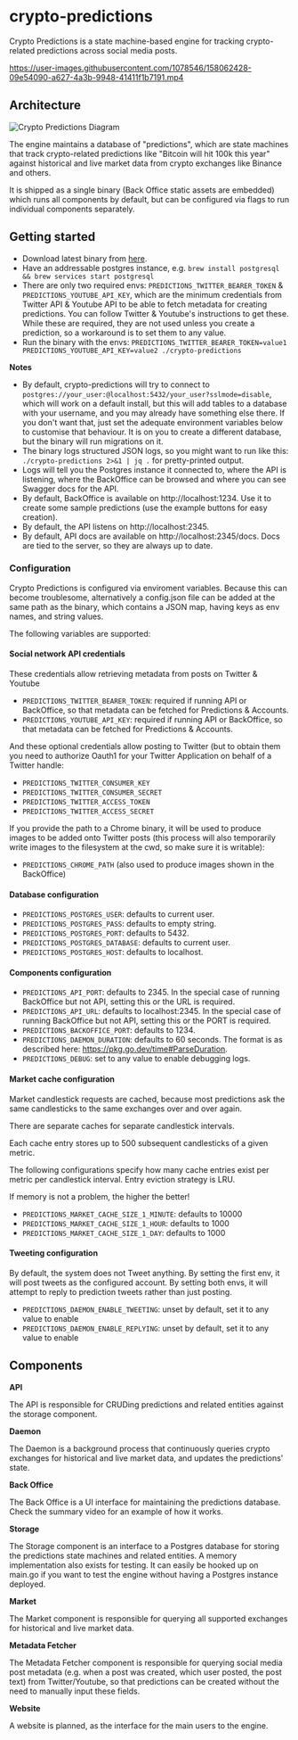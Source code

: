 # crypto-predictions

Crypto Predictions is a state machine-based engine for tracking crypto-related predictions across social media posts.

https://user-images.githubusercontent.com/1078546/158062428-09e54090-a627-4a3b-9948-41411f1b7191.mp4

## Architecture

![Crypto Predictions Diagram](https://user-images.githubusercontent.com/1078546/158062284-a27b5e31-86a2-4514-9fcc-a60d38230db3.png)

The engine maintains a database of "predictions", which are state machines that track crypto-related predictions like "Bitcoin will hit 100k this year" against historical and live market data from crypto exchanges like Binance and others.

It is shipped as a single binary (Back Office static assets are embedded) which runs all components by default, but can be configured via flags to run individual components separately.

## Getting started

- Download latest binary from [here](https://github.com/marianogappa/crypto-predictions/releases/latest).
- Have an addressable postgres instance, e.g. `brew install postgresql && brew services start postgresql`
- There are only two required envs: `PREDICTIONS_TWITTER_BEARER_TOKEN` & `PREDICTIONS_YOUTUBE_API_KEY`, which are the minimum credentials from Twitter API & Youtube API to be able to fetch metadata for creating predictions. You can follow Twitter & Youtube's instructions to get these. While these are required, they are not used unless you create a prediction, so a workaround is to set them to any value.
- Run the binary with the envs: `PREDICTIONS_TWITTER_BEARER_TOKEN=value1 PREDICTIONS_YOUTUBE_API_KEY=value2 ./crypto-predictions`

**Notes**

- By default, crypto-predictions will try to connect to `postgres://your_user:@localhost:5432/your_user?sslmode=disable`, which will work on a default install, but this will add tables to a database with your username, and you may already have something else there. If you don't want that, just set the adequate environment variables below to customise that behaviour. It is on you to create a different database, but the binary will run migrations on it.
- The binary logs structured JSON logs, so you might want to run like this: `./crypto-predictions 2>&1 | jq .` for pretty-printed output.
- Logs will tell you the Postgres instance it connected to, where the API is listening, where the BackOffice can be browsed and where you can see Swagger docs for the API.
- By default, BackOffice is available on http://localhost:1234. Use it to create some sample predictions (use the example buttons for easy creation).
- By default, the API listens on http://localhost:2345.
- By default, API docs are available on http://localhost:2345/docs. Docs are tied to the server, so they are always up to date.

### Configuration

Crypto Predictions is configured via enviroment variables. Because this can become troublesome, alternatively a config.json file can be added at the same path as the binary, which contains a JSON map, having keys as env names, and string values.

The following variables are supported:

#### Social network API credentials

These credentials allow retrieving metadata from posts on Twitter & Youtube

- `PREDICTIONS_TWITTER_BEARER_TOKEN`: required if running API or BackOffice, so that metadata can be fetched for Predictions & Accounts.
- `PREDICTIONS_YOUTUBE_API_KEY`: required if running API or BackOffice, so that metadata can be fetched for Predictions & Accounts.

And these optional credentials allow posting to Twitter (but to obtain them you need to authorize Oauth1 for your Twitter Application on behalf of a Twitter handle:

- `PREDICTIONS_TWITTER_CONSUMER_KEY`
- `PREDICTIONS_TWITTER_CONSUMER_SECRET`
- `PREDICTIONS_TWITTER_ACCESS_TOKEN`
- `PREDICTIONS_TWITTER_ACCESS_SECRET`

If you provide the path to a Chrome binary, it will be used to produce images to be added onto Twitter posts (this process will also temporarily write images to the filesystem at the cwd, so make sure it is writable):

- `PREDICTIONS_CHROME_PATH` (also used to produce images shown in the BackOffice)

#### Database configuration

- `PREDICTIONS_POSTGRES_USER`: defaults to current user.
- `PREDICTIONS_POSTGRES_PASS`: defaults to empty string.
- `PREDICTIONS_POSTGRES_PORT`: defaults to 5432.
- `PREDICTIONS_POSTGRES_DATABASE`: defaults to current user.
- `PREDICTIONS_POSTGRES_HOST`: defaults to localhost.

#### Components configuration

- `PREDICTIONS_API_PORT`: defaults to 2345. In the special case of running BackOffice but not API, setting this or the URL is required.
- `PREDICTIONS_API_URL`: defaults to localhost:2345. In the special case of running BackOffice but not API, setting this or the PORT is required.
- `PREDICTIONS_BACKOFFICE_PORT`: defaults to 1234.
- `PREDICTIONS_DAEMON_DURATION`: defaults to 60 seconds. The format is as described here: https://pkg.go.dev/time#ParseDuration.
- `PREDICTIONS_DEBUG`: set to any value to enable debugging logs.

#### Market cache configuration

Market candlestick requests are cached, because most predictions ask the same candlesticks to the same exchanges over and over again.

There are separate caches for separate candlestick intervals.

Each cache entry stores up to 500 subsequent candlesticks of a given metric.

The following configurations specify how many cache entries exist per metric per candlestick interval. Entry eviction strategy is LRU.

If memory is not a problem, the higher the better!

- `PREDICTIONS_MARKET_CACHE_SIZE_1_MINUTE`: defaults to 10000
- `PREDICTIONS_MARKET_CACHE_SIZE_1_HOUR`: defaults to 1000
- `PREDICTIONS_MARKET_CACHE_SIZE_1_DAY`: defaults to 1000

#### Tweeting configuration

By default, the system does not Tweet anything. By setting the first env, it will post tweets as the configured account.
By setting both envs, it will attempt to reply to prediction tweets rather than just posting.

- `PREDICTIONS_DAEMON_ENABLE_TWEETING`: unset by default, set it to any value to enable
- `PREDICTIONS_DAEMON_ENABLE_REPLYING`: unset by default, set it to any value to enable

## Components

**API**

The API is responsible for CRUDing predictions and related entities against the storage component.

**Daemon**

The Daemon is a background process that continuously queries crypto exchanges for historical and live market data, and updates the predictions' state.

**Back Office**

The Back Office is a UI interface for maintaining the predictions database. Check the summary video for an example of how it works.

**Storage**

The Storage component is an interface to a Postgres database for storing the predictions state machines and related entities. A memory implementation also exists for testing. It can easily be hooked up on main.go if you want to test the engine without having a Postgres instance deployed.

**Market**

The Market component is responsible for querying all supported exchanges for historical and live market data.

**Metadata Fetcher**

The Metadata Fetcher component is responsible for querying social media post metadata (e.g. when a post was created, which user posted, the post text) from Twitter/Youtube, so that predictions can be created without the need to manually input these fields.

**Website**

A website is planned, as the interface for the main users to the engine.
